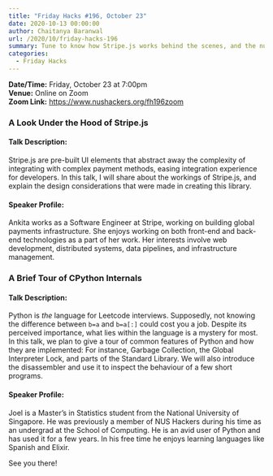 ```yaml
---
title: "Friday Hacks #196, October 23"
date: 2020-10-13 00:00:00
author: Chaitanya Baranwal
url: /2020/10/friday-hacks-196
summary: Tune to know how Stripe.js works behind the scenes, and the nuts-and-bolts details of our favourite Leetcode language - Python.
categories:
  - Friday Hacks
---
```


**Date/Time:** Friday, October 23 at 7:00pm<br />
**Venue:** Online on Zoom<br />
**Zoom Link:** <https://www.nushackers.org/fh196zoom>

### A Look Under the Hood of Stripe.js

#### Talk Description:

Stripe.js are pre-built UI elements that abstract away the complexity of integrating with complex payment methods, easing integration experience for developers. In this talk, I will share about the workings of Stripe.js, and explain the design considerations that were made in creating this library.

#### Speaker Profile:

Ankita works as a Software Engineer at Stripe, working on building global payments infrastructure. She enjoys working on both front-end and back-end technologies as a part of her work. Her interests involve web development, distributed systems, data pipelines, and infrastructure management.

### A Brief Tour of CPython Internals

#### Talk Description:

Python is *the* language for Leetcode interviews. Supposedly, not knowing the difference between `b=a` and `b=a[:]` could cost you a job. Despite its perceived importance, what lies within the language is a mystery for most. In this talk, we plan to give a tour of common features of Python and how they are implemented: For instance, Garbage Collection, the Global Interpreter Lock, and parts of the Standard Library.  We will also introduce the disassembler and use it to inspect the behaviour of a few short programs.

#### Speaker Profile:

Joel is a Master’s in Statistics student from the National University of Singapore. He was previously a member of NUS Hackers during his time as an undergrad at the School of Computing. He is an avid user of Python and has used it for a few years. In his free time he enjoys learning languages like Spanish and Elixir.

See you there!
